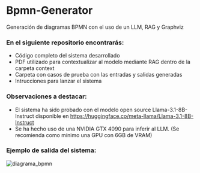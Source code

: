 # Bpmn-Generator

Generación de diagramas BPMN con el uso de un LLM, RAG y Graphviz

### En el siguiente repositorio encontrarás:

- Código completo del sistema desarrollado
- PDF utilizado para contextualizar al modelo mediante RAG dentro de la carpeta context
- Carpeta con casos de prueba con las entradas y salidas generadas
- Intrucciones para lanzar el sistema

### Observaciones a destacar:

- El sistema ha sido probado con el modelo open source Llama-3.1-8B-Instruct disponible en https://huggingface.co/meta-llama/Llama-3.1-8B-Instruct
- Se ha hecho uso de una NVIDIA GTX 4090 para inferir al LLM. (Se recomienda como mínimo una GPU con 6GB de VRAM)

### Ejemplo de salida del sistema:

![diagrama_bpmn](https://github.com/user-attachments/assets/e1759506-b948-44d2-83c5-5d604eb31a82)
